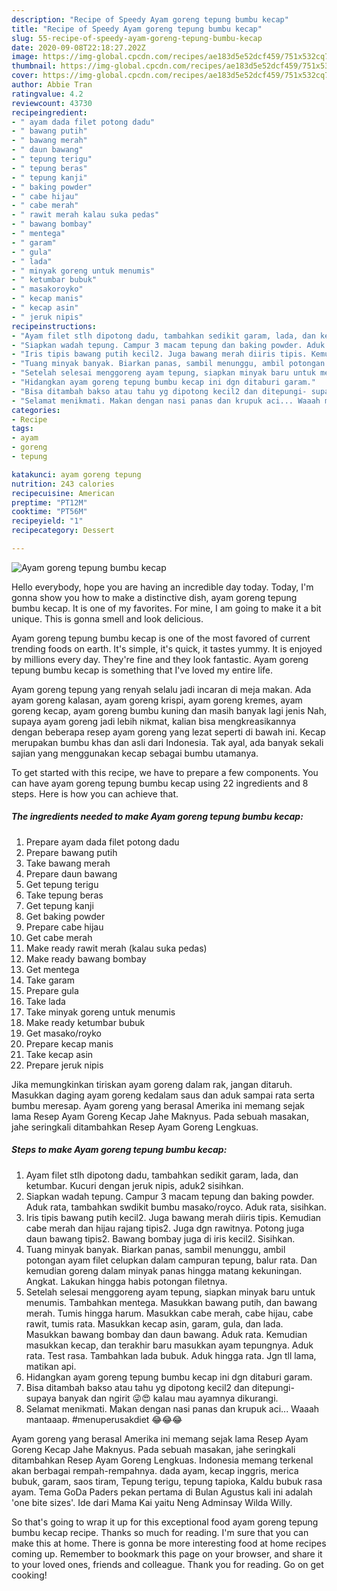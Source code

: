 ```yaml
---
description: "Recipe of Speedy Ayam goreng tepung bumbu kecap"
title: "Recipe of Speedy Ayam goreng tepung bumbu kecap"
slug: 55-recipe-of-speedy-ayam-goreng-tepung-bumbu-kecap
date: 2020-09-08T22:18:27.202Z
image: https://img-global.cpcdn.com/recipes/ae183d5e52dcf459/751x532cq70/ayam-goreng-tepung-bumbu-kecap-foto-resep-utama.jpg
thumbnail: https://img-global.cpcdn.com/recipes/ae183d5e52dcf459/751x532cq70/ayam-goreng-tepung-bumbu-kecap-foto-resep-utama.jpg
cover: https://img-global.cpcdn.com/recipes/ae183d5e52dcf459/751x532cq70/ayam-goreng-tepung-bumbu-kecap-foto-resep-utama.jpg
author: Abbie Tran
ratingvalue: 4.2
reviewcount: 43730
recipeingredient:
- " ayam dada filet potong dadu"
- " bawang putih"
- " bawang merah"
- " daun bawang"
- " tepung terigu"
- " tepung beras"
- " tepung kanji"
- " baking powder"
- " cabe hijau"
- " cabe merah"
- " rawit merah kalau suka pedas"
- " bawang bombay"
- " mentega"
- " garam"
- " gula"
- " lada"
- " minyak goreng untuk menumis"
- " ketumbar bubuk"
- " masakoroyko"
- " kecap manis"
- " kecap asin"
- " jeruk nipis"
recipeinstructions:
- "Ayam filet stlh dipotong dadu, tambahkan sedikit garam, lada, dan ketumbar. Kucuri dengan jeruk nipis, aduk2 sisihkan."
- "Siapkan wadah tepung. Campur 3 macam tepung dan baking powder. Aduk rata, tambahkan swdikit bumbu masako/royco. Aduk rata, sisihkan."
- "Iris tipis bawang putih kecil2. Juga bawang merah diiris tipis. Kemudian cabe merah dan hijau rajang tipis2. Juga dgn rawitnya. Potong juga daun bawang tipis2. Bawang bombay juga di iris kecil2. Sisihkan."
- "Tuang minyak banyak. Biarkan panas, sambil menunggu, ambil potongan ayam filet celupkan dalam campuran tepung, balur rata. Dan kemudian goreng dalam minyak panas hingga matang kekuningan. Angkat. Lakukan hingga habis potongan filetnya."
- "Setelah selesai menggoreng ayam tepung, siapkan minyak baru untuk menumis. Tambahkan mentega. Masukkan bawang putih, dan bawang merah. Tumis hingga harum. Masukkan cabe merah, cabe hijau, cabe rawit, tumis rata. Masukkan kecap asin, garam, gula, dan lada. Masukkan bawang bombay dan daun bawang. Aduk rata. Kemudian masukkan kecap, dan terakhir baru masukkan ayam tepungnya. Aduk rata. Test rasa. Tambahkan lada bubuk. Aduk hingga rata. Jgn tll lama, matikan api."
- "Hidangkan ayam goreng tepung bumbu kecap ini dgn ditaburi garam."
- "Bisa ditambah bakso atau tahu yg dipotong kecil2 dan ditepungi- supaya banyak dan ngirit 😜😍 kalau mau ayamnya dikurangi."
- "Selamat menikmati. Makan dengan nasi panas dan krupuk aci... Waaah mantaaap. #menuperusakdiet 😂😂😂"
categories:
- Recipe
tags:
- ayam
- goreng
- tepung

katakunci: ayam goreng tepung 
nutrition: 243 calories
recipecuisine: American
preptime: "PT12M"
cooktime: "PT56M"
recipeyield: "1"
recipecategory: Dessert

---
```



![Ayam goreng tepung bumbu kecap](https://img-global.cpcdn.com/recipes/ae183d5e52dcf459/751x532cq70/ayam-goreng-tepung-bumbu-kecap-foto-resep-utama.jpg)

Hello everybody, hope you are having an incredible day today. Today, I'm gonna show you how to make a distinctive dish, ayam goreng tepung bumbu kecap. It is one of my favorites. For mine, I am going to make it a bit unique. This is gonna smell and look delicious.

Ayam goreng tepung bumbu kecap is one of the most favored of current trending foods on earth. It's simple, it's quick, it tastes yummy. It is enjoyed by millions every day. They're fine and they look fantastic. Ayam goreng tepung bumbu kecap is something that I've loved my entire life.

Ayam goreng tepung yang renyah selalu jadi incaran di meja makan. Ada ayam goreng kalasan, ayam goreng krispi, ayam goreng kremes, ayam goreng kecap, ayam goreng bumbu kuning dan masih banyak lagi jenis Nah, supaya ayam goreng jadi lebih nikmat, kalian bisa mengkreasikannya dengan beberapa resep ayam goreng yang lezat seperti di bawah ini. Kecap merupakan bumbu khas dan asli dari Indonesia. Tak ayal, ada banyak sekali sajian yang menggunakan kecap sebagai bumbu utamanya.


To get started with this recipe, we have to prepare a few components. You can have ayam goreng tepung bumbu kecap using 22 ingredients and 8 steps. Here is how you can achieve that.

<!--inarticleads1-->

##### The ingredients needed to make Ayam goreng tepung bumbu kecap:

1. Prepare  ayam dada filet potong dadu
1. Prepare  bawang putih
1. Take  bawang merah
1. Prepare  daun bawang
1. Get  tepung terigu
1. Take  tepung beras
1. Get  tepung kanji
1. Get  baking powder
1. Prepare  cabe hijau
1. Get  cabe merah
1. Make ready  rawit merah (kalau suka pedas)
1. Make ready  bawang bombay
1. Get  mentega
1. Take  garam
1. Prepare  gula
1. Take  lada
1. Take  minyak goreng untuk menumis
1. Make ready  ketumbar bubuk
1. Get  masako/royko
1. Prepare  kecap manis
1. Take  kecap asin
1. Prepare  jeruk nipis


Jika memungkinkan tiriskan ayam goreng dalam rak, jangan ditaruh. Masukkan daging ayam goreng kedalam saus dan aduk sampai rata serta bumbu meresap. Ayam goreng yang berasal Amerika ini memang sejak lama Resep Ayam Goreng Kecap Jahe Maknyus. Pada sebuah masakan, jahe seringkali ditambahkan Resep Ayam Goreng Lengkuas. 

<!--inarticleads2-->

##### Steps to make Ayam goreng tepung bumbu kecap:

1. Ayam filet stlh dipotong dadu, tambahkan sedikit garam, lada, dan ketumbar. Kucuri dengan jeruk nipis, aduk2 sisihkan.
1. Siapkan wadah tepung. Campur 3 macam tepung dan baking powder. Aduk rata, tambahkan swdikit bumbu masako/royco. Aduk rata, sisihkan.
1. Iris tipis bawang putih kecil2. Juga bawang merah diiris tipis. Kemudian cabe merah dan hijau rajang tipis2. Juga dgn rawitnya. Potong juga daun bawang tipis2. Bawang bombay juga di iris kecil2. Sisihkan.
1. Tuang minyak banyak. Biarkan panas, sambil menunggu, ambil potongan ayam filet celupkan dalam campuran tepung, balur rata. Dan kemudian goreng dalam minyak panas hingga matang kekuningan. Angkat. Lakukan hingga habis potongan filetnya.
1. Setelah selesai menggoreng ayam tepung, siapkan minyak baru untuk menumis. Tambahkan mentega. Masukkan bawang putih, dan bawang merah. Tumis hingga harum. Masukkan cabe merah, cabe hijau, cabe rawit, tumis rata. Masukkan kecap asin, garam, gula, dan lada. Masukkan bawang bombay dan daun bawang. Aduk rata. Kemudian masukkan kecap, dan terakhir baru masukkan ayam tepungnya. Aduk rata. Test rasa. Tambahkan lada bubuk. Aduk hingga rata. Jgn tll lama, matikan api.
1. Hidangkan ayam goreng tepung bumbu kecap ini dgn ditaburi garam.
1. Bisa ditambah bakso atau tahu yg dipotong kecil2 dan ditepungi- supaya banyak dan ngirit 😜😍 kalau mau ayamnya dikurangi.
1. Selamat menikmati. Makan dengan nasi panas dan krupuk aci... Waaah mantaaap. #menuperusakdiet 😂😂😂


Ayam goreng yang berasal Amerika ini memang sejak lama Resep Ayam Goreng Kecap Jahe Maknyus. Pada sebuah masakan, jahe seringkali ditambahkan Resep Ayam Goreng Lengkuas. Indonesia memang terkenal akan berbagai rempah-rempahnya. dada ayam, kecap inggris, merica bubuk, garam, saos tiram, Tepung terigu, tepung tapioka, Kaldu bubuk rasa ayam. Tema GoDa Paders pekan pertama di Bulan Agustus kali ini adalah &#39;one bite sizes&#39;. Ide dari Mama Kai yaitu Neng Adminsay Wilda Willy. 

So that's going to wrap it up for this exceptional food ayam goreng tepung bumbu kecap recipe. Thanks so much for reading. I'm sure that you can make this at home. There is gonna be more interesting food at home recipes coming up. Remember to bookmark this page on your browser, and share it to your loved ones, friends and colleague. Thank you for reading. Go on get cooking!
